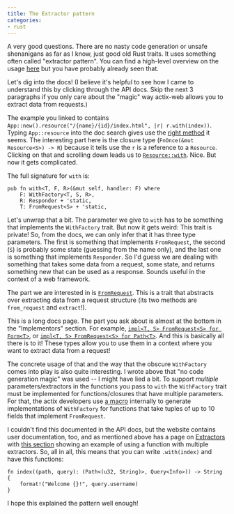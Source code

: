 ```yaml
---
title: The Extractor pattern
categories:
- rust
---
```

A very good questions.
There are no nasty code generation or unsafe shenanigans as far as I know,
just good old Rust traits.
It uses something often called "extractor pattern".
You can find a high-level overview on the usage
[here](https://actix.rs/docs/extractors/)
but you have probably already seen that.

Let's dig into the docs!
(I believe it's helpful to see how I came to understand this
by clicking through the API docs.
Skip the next 3 paragraphs if you only care about the "magic" way
actix-web allows you to extract data from requests.)

The example you linked to contains
`App::new().resource("/{name}/{id}/index.html", |r| r.with(index))`.
Typing `App::resource` into the doc search
gives use the [right method](https://docs.rs/actix-web/0.7.17/actix_web/struct.App.html#method.resource) it seems.
The interesting part here is the closure type
(`FnOnce(&mut Resource<S>) -> R`)
because it tells use the `r` is a reference to a `Resource`.
Clicking on that
and scrolling down
leads us to [`Resource::with`](https://docs.rs/actix-web/0.7.17/actix_web/dev/struct.Resource.html#method.with).
Nice. But now it gets complicated.

The full signature for `with` is:

    pub fn with<T, F, R>(&mut self, handler: F) where
        F: WithFactory<T, S, R>,
        R: Responder + 'static,
        T: FromRequest<S> + 'static,

Let's unwrap that a bit.
The parameter we give to `with` has to be something that implements the `WithFactory` trait.
But now it gets weird:
This trait is private!
So, from the docs,
we can only infer that it has three type parameters.
The first is something that implements `FromRequest`,
the second (`S`) is probably some state (guessing from the name only),
and the last one is something that implements `Responder`.
So I'd guess we are dealing with something that
takes some data from a request,
some state,
and returns something new
that can be used as a response.
Sounds useful in the context of a web framework.

The part we are interested in is [`FromRequest`](https://docs.rs/actix-web/0.7.17/actix_web/trait.FromRequest.html).
This is a trait that abstracts over extracting data from a request structure
(its two methods are `from_request` and `extract`!).

This is a long docs page.
The part you ask about is almost at the bottom in the "Implementors" section.
For example,
[`impl<T, S> FromRequest<S> for Form<T>`](https://docs.rs/actix-web/0.7.17/actix_web/trait.FromRequest.html#impl-FromRequest%3CS%3E-18),
or [`impl<T, S> FromRequest<S> for Path<T>`](https://docs.rs/actix-web/0.7.17/actix_web/trait.FromRequest.html#impl-FromRequest%3CS%3E-20).
And this is basically all there is to it!
These types allow you to use them in a context
where you want to extract data from a request!

The concrete usage of that
and the way that the obscure `WithFactory` comes into play is also quite interesting.
I wrote above that "no code generation magic" was used
-- I might have lied a bit.
To support *multiple* parameters/extractors in the functions you pass to `with`
the `WithFactory` trait must be implemented for functions/closures
that have multiple parameters.
For that, the actix developers use [a macro](https://github.com/actix/actix-web/blob/0745a1a9f8d43840454c6aae24df5e2c6f781c36/src/with.rs#L291-L306) internally
to generate implementations of `WithFactory`
for functions that take tuples of up to 10 fields that implement `FromRequest`.

I couldn't find this documented in the API docs,
but the website contains user documentation, too,
and as mentioned above has a page on [Extractors](https://actix.rs/docs/extractors/)
with [this section](https://actix.rs/docs/extractors/#multiple-extractors)
showing an example of using a function with multiple extractors.
So, all in all,
this means that you can write `.with(index)` and have this functions:

    fn index((path, query): (Path<(u32, String)>, Query<Info>)) -> String {
        format!("Welcome {}!", query.username)
    }

I hope this explained the pattern well enough!
